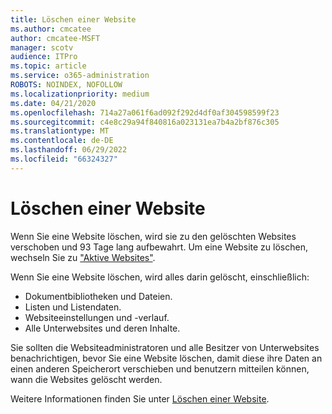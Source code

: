 ```yaml
---
title: Löschen einer Website
ms.author: cmcatee
author: cmcatee-MSFT
manager: scotv
audience: ITPro
ms.topic: article
ms.service: o365-administration
ROBOTS: NOINDEX, NOFOLLOW
ms.localizationpriority: medium
ms.date: 04/21/2020
ms.openlocfilehash: 714a27a061f6ad092f292d4df0af304598599f23
ms.sourcegitcommit: c4e8c29a94f840816a023131ea7b4a2bf876c305
ms.translationtype: MT
ms.contentlocale: de-DE
ms.lasthandoff: 06/29/2022
ms.locfileid: "66324327"
---
```

# <a name="delete-a-site"></a>Löschen einer Website

Wenn Sie eine Website löschen, wird sie zu den gelöschten Websites verschoben und 93 Tage lang aufbewahrt. Um eine Website zu löschen, wechseln Sie zu ["Aktive Websites"](https://admin.microsoft.com/sharepoint?page=sitemanagement&modern=true). 

Wenn Sie eine Website löschen, wird alles darin gelöscht, einschließlich:

- Dokumentbibliotheken und Dateien.
- Listen und Listendaten.
- Websiteeinstellungen und -verlauf.
- Alle Unterwebsites und deren Inhalte.

Sie sollten die Websiteadministratoren und alle Besitzer von Unterwebsites benachrichtigen, bevor Sie eine Website löschen, damit diese ihre Daten an einen anderen Speicherort verschieben und benutzern mitteilen können, wann die Websites gelöscht werden.

Weitere Informationen finden Sie unter [Löschen einer Website](https://docs.microsoft.com/sharepoint/delete-site-collection).
